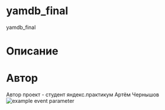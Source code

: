 # yamdb_final
yamdb_final
# Описание
# Автор
 Автор проект - студент яндекс.практикум Артём Чернышов
![example event parameter](https://github.com/ArtemChernyshov92/yamdb_final/actions/workflows/yamdb_workflow.yml/badge.svg?event=push)
